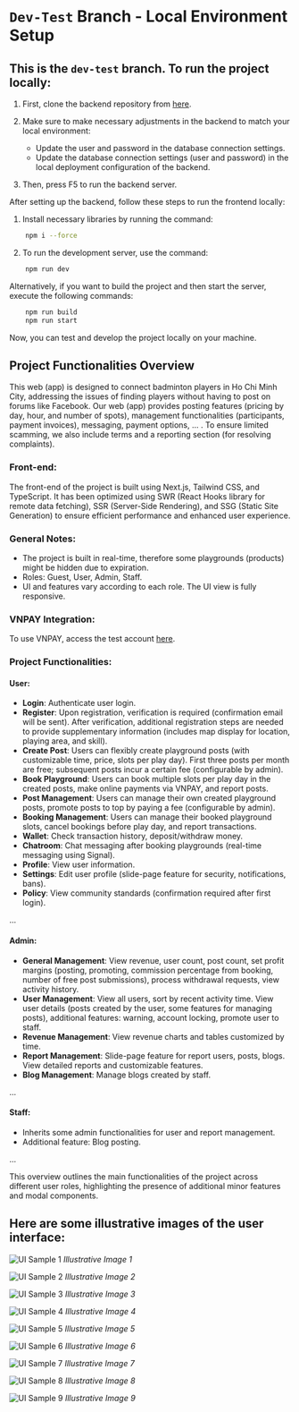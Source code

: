 # ``Dev-Test`` Branch - Local Environment Setup

## This is the ``dev-test`` branch. To run the project locally:

1. First, clone the backend repository from [here](https://github.com/taiduong1314/BadmintonMatchingPlayer).
   
2. Make sure to make necessary adjustments in the backend to match your local environment:
    - Update the user and password in the database connection settings.
    - Update the database connection settings (user and password) in the local deployment configuration of the backend.

3. Then, press F5 to run the backend server.

After setting up the backend, follow these steps to run the frontend locally:

1. Install necessary libraries by running the command:
```sh
    npm i --force
```

2. To run the development server, use the command:
```sh
    npm run dev
```

Alternatively, if you want to build the project and then start the server, execute the following commands:

```sh
    npm run build
    npm run start
```

Now, you can test and develop the project locally on your machine.

## Project Functionalities Overview
This web (app) is designed to connect badminton players in Ho Chi Minh City, addressing the issues of finding players without having to post on forums like Facebook. Our web (app) provides posting features (pricing by day, hour, and number of spots), management functionalities (participants, payment invoices), messaging, payment options, ... . To ensure limited scamming, we also include terms and a reporting section (for resolving complaints).

### Front-end:
The front-end of the project is built using Next.js, Tailwind CSS, and TypeScript. It has been optimized using SWR (React Hooks library for remote data fetching), SSR (Server-Side Rendering), and SSG (Static Site Generation) to ensure efficient performance and enhanced user experience.

### General Notes:
- The project is built in real-time, therefore some playgrounds (products) might be hidden due to expiration.
- Roles: Guest, User, Admin, Staff.
- UI and features vary according to each role. The UI view is fully responsive.

### VNPAY Integration:
To use VNPAY, access the test account [here](https://sandbox.vnpayment.vn/apis/vnpay-demo/).

### Project Functionalities:

#### User:
- **Login**: Authenticate user login.
- **Register**: Upon registration, verification is required (confirmation email will be sent). After verification, additional registration steps are needed to provide supplementary information (includes map display for location, playing area, and skill).
- **Create Post**: Users can flexibly create playground posts (with customizable time, price, slots per play day). First three posts per month are free; subsequent posts incur a certain fee (configurable by admin).
- **Book Playground**: Users can book multiple slots per play day in the created posts, make online payments via VNPAY, and report posts.
- **Post Management**: Users can manage their own created playground posts, promote posts to top by paying a fee (configurable by admin).
- **Booking Management**: Users can manage their booked playground slots, cancel bookings before play day, and report transactions.
- **Wallet**: Check transaction history, deposit/withdraw money.
- **Chatroom**: Chat messaging after booking playgrounds (real-time messaging using Signal).
- **Profile**: View user information.
- **Settings**: Edit user profile (slide-page feature for security, notifications, bans).
- **Policy**: View community standards (confirmation required after first login).

...

#### Admin:
- **General Management**: View revenue, user count, post count, set profit margins (posting, promoting, commission percentage from booking, number of free post submissions), process withdrawal requests, view activity history.
- **User Management**: View all users, sort by recent activity time. View user details (posts created by the user, some features for managing posts), additional features: warning, account locking, promote user to staff.
- **Revenue Management**: View revenue charts and tables customized by time.
- **Report Management**: Slide-page feature for report users, posts, blogs. View detailed reports and customizable features.
- **Blog Management**: Manage blogs created by staff.

...

#### Staff:
- Inherits some admin functionalities for user and report management.
- Additional feature: Blog posting.

...

This overview outlines the main functionalities of the project across different user roles, highlighting the presence of additional minor features and modal components.

## Here are some illustrative images of the user interface:

![UI Sample 1](./public/test/test_4.jpg)
*Illustrative Image 1*

![UI Sample 2](./public/test/test_5.jpg)
*Illustrative Image 2*

![UI Sample 3](./public/test/test_1.jpg)
*Illustrative Image 3*

![UI Sample 4](./public/test/test_3.jpg)
*Illustrative Image 4*

![UI Sample 5](./public/test/test_8.jpg)
*Illustrative Image 5*

![UI Sample 6](./public/test/test_11.jpg)
*Illustrative Image 6*

![UI Sample 7](./public/test/test_9.jpg)
*Illustrative Image 7*

![UI Sample 8](./public/test/test_10.jpg)
*Illustrative Image 8*

![UI Sample 9](./public/test/test_7.jpg)
*Illustrative Image 9*